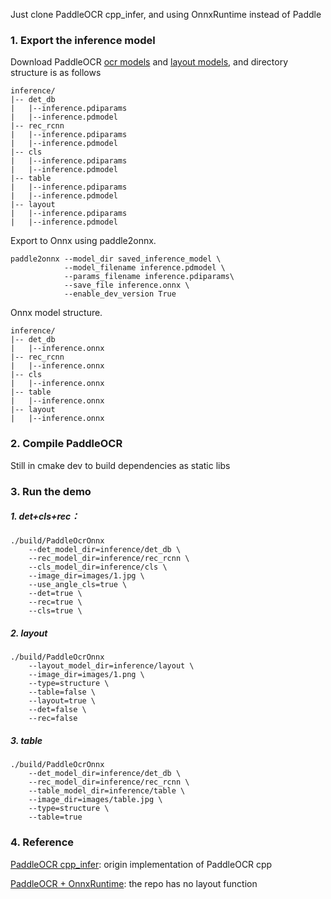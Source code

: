 Just clone PaddleOCR cpp_infer, and using OnnxRuntime instead of Paddle

### 1. Export the inference model
Download PaddleOCR [ocr models](https://github.com/PaddlePaddle/PaddleOCR/blob/release/2.7/doc/doc_en/models_list_en.md) and [layout models](https://github.com/PaddlePaddle/PaddleOCR/blob/release/2.7/ppstructure/docs/models_list_en.md), and directory structure is as follows
```
inference/
|-- det_db
|   |--inference.pdiparams
|   |--inference.pdmodel
|-- rec_rcnn
|   |--inference.pdiparams
|   |--inference.pdmodel
|-- cls
|   |--inference.pdiparams
|   |--inference.pdmodel
|-- table
|   |--inference.pdiparams
|   |--inference.pdmodel
|-- layout
|   |--inference.pdiparams
|   |--inference.pdmodel
```

Export to Onnx using paddle2onnx.
```
paddle2onnx --model_dir saved_inference_model \
            --model_filename inference.pdmodel \
            --params_filename inference.pdiparams\
            --save_file inference.onnx \
            --enable_dev_version True
```
Onnx model structure.
```
inference/
|-- det_db
|   |--inference.onnx
|-- rec_rcnn
|   |--inference.onnx
|-- cls
|   |--inference.onnx
|-- table
|   |--inference.onnx
|-- layout
|   |--inference.onnx
```

### 2. Compile PaddleOCR
Still in cmake dev to build dependencies as static libs

### 3. Run the demo
##### 1. det+cls+rec：
```shell
./build/PaddleOcrOnnx 
    --det_model_dir=inference/det_db \
    --rec_model_dir=inference/rec_rcnn \
    --cls_model_dir=inference/cls \
    --image_dir=images/1.jpg \
    --use_angle_cls=true \
    --det=true \
    --rec=true \
    --cls=true \
```

##### 2. layout
```shell
./build/PaddleOcrOnnx 
    --layout_model_dir=inference/layout \
    --image_dir=images/1.png \
    --type=structure \
    --table=false \
    --layout=true \
    --det=false \
    --rec=false
```
##### 3. table
```shell
./build/PaddleOcrOnnx 
    --det_model_dir=inference/det_db \
    --rec_model_dir=inference/rec_rcnn \
    --table_model_dir=inference/table \
    --image_dir=images/table.jpg \
    --type=structure \
    --table=true
```

### 4. Reference
[PaddleOCR cpp_infer](https://github.com/PaddlePaddle/PaddleOCR/tree/release/2.7/deploy/cpp_infer): origin implementation of PaddleOCR cpp

[PaddleOCR + OnnxRuntime](https://github.com/RapidAI/RapidOcrOnnx/tree/61d7b434d2b773eb61dab85328240789f69b3ae0): the repo has no layout function
